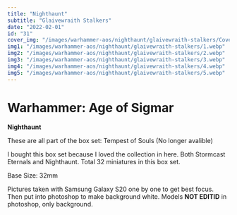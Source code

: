 ```yaml
---
title: "Nighthaunt"
subtitle: "Glaivewraith Stalkers"
date: "2022-02-01"
id: "31"
cover_img: "/images/warhammer-aos/nighthaunt/glaivewraith-stalkers/Cover.webp"
img1: "/images/warhammer-aos/nighthaunt/glaivewraith-stalkers/1.webp"
img2: "/images/warhammer-aos/nighthaunt/glaivewraith-stalkers/2.webp"
img3: "/images/warhammer-aos/nighthaunt/glaivewraith-stalkers/3.webp"
img4: "/images/warhammer-aos/nighthaunt/glaivewraith-stalkers/4.webp"
img5: "/images/warhammer-aos/nighthaunt/glaivewraith-stalkers/5.webp"
---
```


# Warhammer: Age of Sigmar

**Nighthaunt**

These are all part of the box set: Tempest of Souls (No longer avalible)

I bought this box set because I loved the collection in here. Both Stormcast Eternals and Nighthaunt. Total 32 miniatures in this box set.

Base Size: 32mm

Pictures taken with Samsung Galaxy S20 one by one to get best focus. Then put into photoshop to make background white. Models **NOT EDITID** in photoshop, only background.